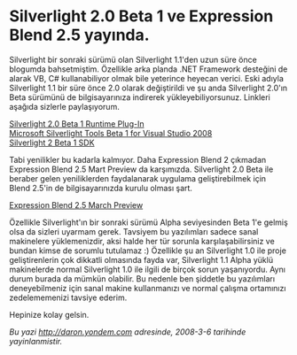 # Silverlight 2.0 Beta 1 ve Expression Blend 2.5 yayında.
Silverlight bir sonraki sürümü olan Silverlight 1.1'den uzun süre önce
blogumda bahsetmiştim. Özellikle arka planda .NET Framework desteğini de
alarak VB, C\# kullanabiliyor olmak bile yeterince heyecan verici. Eski
adıyla Silverlight 1.1 bir süre önce 2.0 olarak değiştirildi ve şu anda
Silverlight 2.0'ın Beta sürümünü de bilgisayarınıza indirerek
yükleyebiliyorsunuz. Linkleri aşağıda sizlerle paylaşıyorum.

[Silverlight 2.0 Beta 1 Runtime
Plug-In](http://www.microsoft.com/silverlight/resources/installationFiles.aspx?v=2.0)\
 [Microsoft Silverlight Tools Beta 1 for Visual Studio
2008](http://www.microsoft.com/downloads/details.aspx?FamilyId=E0BAE58E-9C0B-4090-A1DB-F134D9F095FD&displaylang=en)\
 [Silverlight 2 Beta 1
SDK](http://www.microsoft.com/downloads/details.aspx?FamilyId=4E03409A-77F3-413F-B108-1243C243C4FE&displaylang=en)

Tabi yenilikler bu kadarla kalmıyor. Daha Expression Blend 2 çıkmadan
Expression Blend 2.5 Mart Preview da karşımızda. Silverlight 2.0 Beta
ile beraber gelen yeniliklerden faydalanarak uygulama geliştirebilmek
için Blend 2.5'in de bilgisayarınızda kurulu olması şart.

[Expression Blend 2.5 March
Preview](http://www.microsoft.com/downloads/details.aspx?FamilyId=32A3E916-E681-4955-BC9F-CFBA49273C7C&displaylang=en)

Özellikle Silverlight'ın bir sonraki sürümü Alpha seviyesinden Beta 1'e
gelmiş olsa da sizleri uyarmam gerek. Tavsiyem bu yazılımları sadece
sanal makinelere yüklemenizdir, aksi halde her tür sorunla
karşılaşabilirsiniz ve bundan kimse de sorumlu tutulamaz :) Özellikle şu
an Silverlight 1.0 ile proje geliştirenlerin çok dikkatli olmasında
fayda var, Silverlight 1.1 Alpha yüklü makinelerde normal Silverlight
1.0 ile ilgili de birçok sorun yaşanıyordu. Aynı durum burada da mümkün
olabilir. Bu nedenle ben şiddetle bu yazılımları deneyebilmeniz için
sanal makine kullanmanızı ve normal çalışma ortamınızı zedelememenizi
tavsiye ederim.

Hepinize kolay gelsin.



*Bu yazi http://daron.yondem.com adresinde, 2008-3-6 tarihinde yayinlanmistir.*

